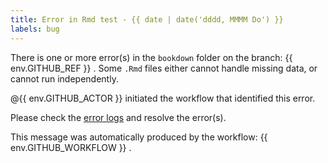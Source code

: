 ```yaml
---
title: Error in Rmd test - {{ date | date('dddd, MMMM Do') }}
labels: bug
---
```


There is one or more error(s) in the `bookdown` folder on the branch: {{ env.GITHUB_REF }} . Some `.Rmd` files either cannot handle missing data, or cannot run independently.

@{{ env.GITHUB_ACTOR }} initiated the workflow that identified this error.

Please check the [error logs](https://github.com/NOAA-EDAB/esp_data_aggregation/tree/main/logs) and resolve the error(s).

This message was automatically produced by the workflow: {{ env.GITHUB_WORKFLOW }} .
